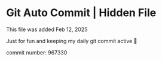 # Git Auto Commit | Hidden File

This file was added Feb 12, 2025

Just for fun and keeping my daily git commit active 🤪

commit number: 967330
